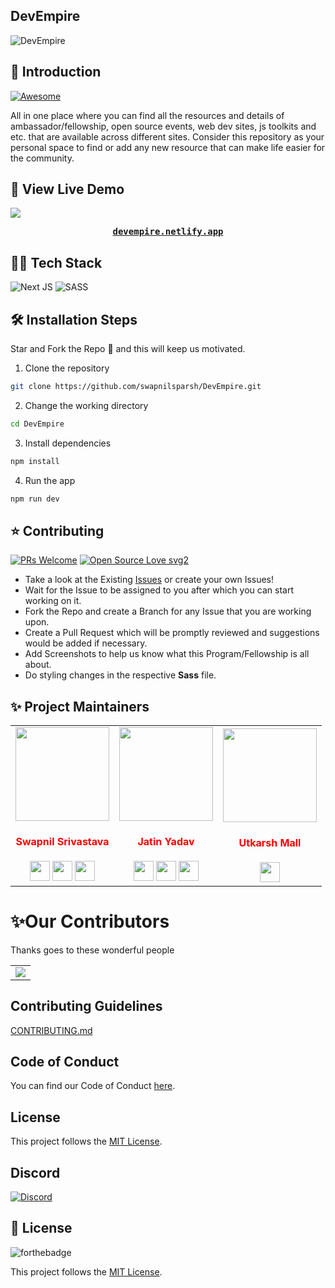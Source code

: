 ## DevEmpire
![DevEmpire](https://github.com/swapnilsparsh/DevEmpire/blob/master/public/assets/meta-img/Meta.png)

## 📌 Introduction

[![Awesome](https://awesome.re/badge.svg)](https://awesome.re)

All in one place where you can find all the resources and details of ambassador/fellowship, open source events, web dev sites, js toolkits and etc. that are available across different sites. Consider this repository as your personal space to find or add any new resource that can make life easier for the community.

##  🚀 View Live Demo
<img src="https://img.shields.io/badge/website-up-greene" />
<pre><center><a href="https://devempire.netlify.app/"><b>devempire.netlify.app</b></a></center></pre>

## 👨‍💻 Tech Stack
![Next JS](https://img.shields.io/badge/Next-black?style=for-the-badge&logo=next.js&logoColor=white)
![SASS](https://img.shields.io/badge/SASS-hotpink.svg?style=for-the-badge&logo=SASS&logoColor=white)

## 🛠️ Installation Steps
Star and Fork the Repo 🌟 and this will keep us motivated.

1. Clone the repository

```bash
git clone https://github.com/swapnilsparsh/DevEmpire.git
```

2. Change the working directory

```bash
cd DevEmpire
```

3. Install dependencies

```bash
npm install
```

4. Run the app

```bash
npm run dev
```

## ⭐ Contributing
[![PRs Welcome](https://img.shields.io/badge/PRs-welcome-brightgreen.svg?style=flat-square)](http://makeapullrequest.com)
[![Open Source Love svg2](https://badges.frapsoft.com/os/v2/open-source.svg?v=103)](https://github.com/ellerbrock/open-source-badges/)

- Take a look at the Existing [Issues](https://github.com/swapnilsparsh/DevEmpire/issues) or create your own Issues!
- Wait for the Issue to be assigned to you after which you can start working on it.
- Fork the Repo and create a Branch for any Issue that you are working upon.
- Create a Pull Request which will be promptly reviewed and suggestions would be added if necessary.
- Add Screenshots to help us know what this Program/Fellowship is all about.
- Do styling changes in the respective **Sass** file.


## ✨ Project Maintainers

<table>
<tr>
<td align="center"><a href="https://github.com/swapnilsparsh"><img src="https://avatars.githubusercontent.com/u/69387608?v=4" width=150px height=150px /></a></br> <h4 style="color:red;">Swapnil Srivastava</h4>
<a href="https://swapnilsparsh.github.io/"><img src="https://img.icons8.com/fluency/50/000000/link.png" width="32px" height="32px"></a>
<a href="https://www.linkedin.com/in/swapnil-srivastava-sparsh/"><img src="https://img.icons8.com/fluency/50/000000/linkedin.png" width="32px" height="32px"></a>
<a href="https://www.twitter.com/swapnilsparsh/"><img src="https://img.icons8.com/color/48/000000/twitter.png" width="32px" height="32px"></a></td>

<td align="center" ><a href="https://github.com/jatiinyadav"><img src="https://avatars.githubusercontent.com/u/73248007?v=4" width=150px height=150px /></a></br> <h4 style="color:red;">Jatin Yadav</h4>
<a href="https://jatiinyadav.github.io/"><img src="https://img.icons8.com/fluency/50/000000/link.png" width="32px" height="32px"></a>
<a href="https://www.linkedin.com/in/jatiinyadav/"><img src="https://img.icons8.com/fluency/50/000000/linkedin.png" width="32px" height="32px"></a>
<a href="https://www.twitter.com/jatiin_yadav/"><img src="https://img.icons8.com/color/48/000000/twitter.png" width="32px" height="32px"></a></td>

<td align="center" ><a href="https://github.com/iamutkarshmall"><img src="https://avatars.githubusercontent.com/u/69422566?v=4" width=150px height=150px /></a></br> <h4 style="color:red;">Utkarsh Mall</h4>
<a href="https://www.github.com/iamutkarshmall/"><img src="https://img.icons8.com/fluency/48/000000/github.png" width="32px" height="32px"></a></td>
</tr>
</table>


# ✨Our Contributors

Thanks goes to these wonderful people

<!-- ALL-CONTRIBUTORS-LIST:START - Do not remove or modify this section -->
<table>
	<tr>
		<td>
      <a href="https://github.com/swapnilsparsh/DevEmpire/graphs/contributors">
        <img src="https://contrib.rocks/image?repo=swapnilsparsh/DevEmpire" />
      </a>
		</td>
	</tr>
</table>

## Contributing Guidelines

[CONTRIBUTING.md](/CONTRIBUTING.md)

## Code of Conduct

You can find our Code of Conduct [here](/CODE_OF_CONDUCT.md).

## License

This project follows the [MIT License](/LICENSE).

## Discord

[![Discord](https://img.shields.io/discord/829038891611717753?color=7389DA&label=Discord&logo=Discord&logoColor=FFF&style=for-the-badge)](https://discord.com/invite/V4W4Z4sTmh)


## 📃 License

![forthebadge](https://forthebadge.com/images/badges/built-with-love.svg)

This project follows the [MIT License](/LICENSE).
